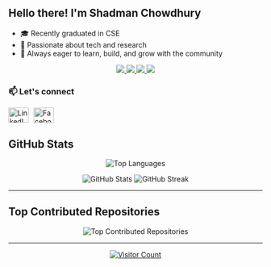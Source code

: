 ## Hello there! I'm Shadman Chowdhury

- 🎓 Recently graduated in CSE  
- 🚀 Passionate about tech and research  
- 🌱 Always eager to learn, build, and grow with the community


<div align="center">



<a href="https://mhtafhim.github.io/portfolio">
    <img src="https://img.shields.io/badge/website-blue?style=for-the-badge&logo=homeadvisor&logoColor=white">
</a>  

<a href="mailto:mahmudulhoquetafhim@gmail.com">
    <img src="https://img.shields.io/badge/Gmail-D14836?style=for-the-badge&logo=gmail&logoColor=white">
</a>

<a href="https://www.linkedin.com/in/mh-tafhim/">
    <img src="https://img.shields.io/badge/LinkedIn-0077B5?style=for-the-badge&logo=linkedin&logoColor=white">
</a>


<a href="https://mhtafhim.github.io/portfolio">
    <img src="https://img.shields.io/badge/PDF-CV-red?style=for-the-badge&logo=adobe">
</a>  

</div>



### 📫 Let's connect
<div style="display: flex; align-items: center; gap: 10px;">
  <a href="https://www.linkedin.com/in/shadmanchowdhurry/" target="_blank">
    <img src="https://raw.githubusercontent.com/rahuldkjain/github-profile-readme-generator/master/src/images/icons/Social/linked-in-alt.svg" alt="LinkedIn" height="30" width="40" />
  </a>
  <a href="https://www.facebook.com/Shadman.chowdhurry/" target="_blank">
    <img src="https://raw.githubusercontent.com/rahuldkjain/github-profile-readme-generator/master/src/images/icons/Social/facebook.svg" alt="Facebook" height="30" width="40" />
  </a>
</div>

## GitHub Stats

<p align="center">
  <img src="https://github-readme-stats.vercel.app/api/top-langs/?username=Shaddy007&theme=monokai&hide_border=false&include_all_commits=false&count_private=false&layout=compact" alt="Top Languages" />
</p>

<p align="center">
  <img src="https://github-readme-stats.vercel.app/api?username=Shaddy007&theme=onedark&hide_border=false" alt="GitHub Stats" />
  <img src="https://nirzak-streak-stats.vercel.app/?user=Shaddy007&theme=onedark&hide_border=false" alt="GitHub Streak" />
</p>

---

## Top Contributed Repositories

<p align="center">
  <img src="https://github-contributor-stats.vercel.app/api?username=Shaddy007&limit=5&theme=dark&combine_all_yearly_contributions=true" alt="Top Contributed Repositories" />
</p>

---

<p align="center">
  <a href="https://visitcount.itsvg.in">
    <img src="https://visitcount.itsvg.in/api?id=Shaddy007&icon=0&color=0" alt="Visitor Count" />
  </a>
</p>
